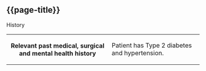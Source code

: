 ## {{page-title}}


<div class="section-entry-block">
    <div class="section-entry-heading">
        History
    </div>
    <table width="100%">
      <tbody>
        <tr>
          <th>Relevant past medical, surgical and mental health history</th>
          <td>
            <p>Patient has Type 2 diabetes and hypertension.</p>
          </td>
        </tr>
      </tbody>
    </table>
</div>